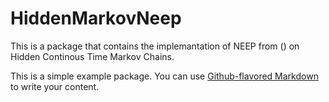 # HiddenMarkovNeep

This is a package that contains the implemantation of NEEP from () on Hidden Continous Time Markov Chains.



This is a simple example package. You can use
[Github-flavored Markdown](https://guides.github.com/features/mastering-markdown/)
to write your content.